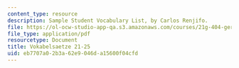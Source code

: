 ```yaml
---
content_type: resource
description: Sample Student Vocabulary List, by Carlos Renjifo.
file: https://ol-ocw-studio-app-qa.s3.amazonaws.com/courses/21g-404-german-iv-spring-2005/eb7707a02b3a62e9046da15600f04cfd_MIT21G_404S05_vokabelliste.pdf
file_type: application/pdf
resourcetype: Document
title: Vokabelsaetze 21-25
uid: eb7707a0-2b3a-62e9-046d-a15600f04cfd
---
```

